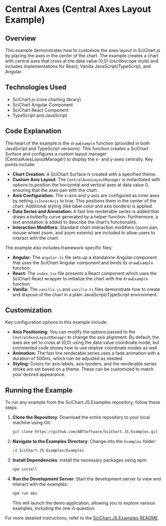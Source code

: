 # Central Axes (Central Axes Layout Example)

## Overview

This example demonstrates how to customize the axes layout in SciChart.js by placing the axes in the center of the chart. The example creates a chart with central axes that cross at the data value (0,0) (oscilloscope style) and includes implementations for React, Vanilla JavaScript/TypeScript, and Angular.

## Technologies Used

-   SciChart.js (core charting library)
-   SciChart Angular Component
-   SciChart React Component
-   TypeScript and JavaScript

## Code Explanation

The heart of the example is the `drawExample` function (provided in both JavaScript and TypeScript versions). This function creates a SciChart Surface and configures a custom layout manager (CentralAxesLayoutManager) to display the x- and y-axes centrally. Key points include:

-   **Chart Creation:** A SciChart Surface is created with a specified theme.
-   **Custom Axis Layout:** The `CentralAxesLayoutManager` is instantiated with options to position the horizontal and vertical axes at data value 0, ensuring that the axes pan with the chart.
-   **Axis Configuration:** The x-axis and y-axis are configured as inner axes by setting `isInnerAxis` to true. This positions them in the center of the chart. Additional styling (like label color and axis borders) is applied.
-   **Data Series and Annotation:** A fast line renderable series is added that draws a butterfly curve generated by a helper function. Furthermore, a text annotation is added to describe the chart’s functionality.
-   **Interaction Modifiers:** Standard chart interaction modifiers (zoom pan, mouse wheel zoom, and zoom extents) are included to allow users to interact with the chart.

The example also includes framework-specific files:

-   **Angular:** The `angular.ts` file sets up a standalone Angular component that uses the SciChart Angular component and binds its `drawExample` function.
-   **React:** The `index.tsx` file presents a React component which uses the SciChart React wrapper to initialize the chart with the `drawExample` function.
-   **Vanilla:** The `vanilla.js` and `vanilla.ts` files demonstrate how to create and dispose of the chart in a plain JavaScript/TypeScript environment.

## Customization

Key configuration options in this example include:

-   **Axis Positioning:** You can modify the options passed to the `CentralAxesLayoutManager` to change the axis alignment. By default, the axes are set to cross at (0,0) using the data value coordinate mode, but commented code shows how to use relative coordinate modes as well.
-   **Animation:** The fast line renderable series uses a fade animation with a duration of 500ms, which can be adjusted as needed.
-   **Styling:** Colors for axis labels, axis borders, and the renderable series stroke are set based on a theme. These can be customized to match your desired appearance.

## Running the Example

To run any example from the SciChart.JS.Examples repository, follow these steps:

1. **Clone the Repository**: Download the entire repository to your local machine using Git:

    ```bash
    git clone https://github.com/ABTSoftware/SciChart.JS.Examples.git
    ```

2. **Navigate to the Examples Directory**: Change into the `Examples` folder:

    ```bash
    cd SciChart.JS.Examples/Examples
    ```

3. **Install Dependencies**: Install the necessary packages using npm:

    ```bash
    npm install
    ```

4. **Run the Development Server**: Start the development server to view and interact with the examples:

    ```bash
    npm run dev
    ```

    This will launch the demo application, allowing you to explore various examples, including the one in question.

For more detailed instructions, refer to the [SciChart.JS.Examples README](https://github.com/ABTSoftware/SciChart.JS.Examples/blob/master/README.md).
